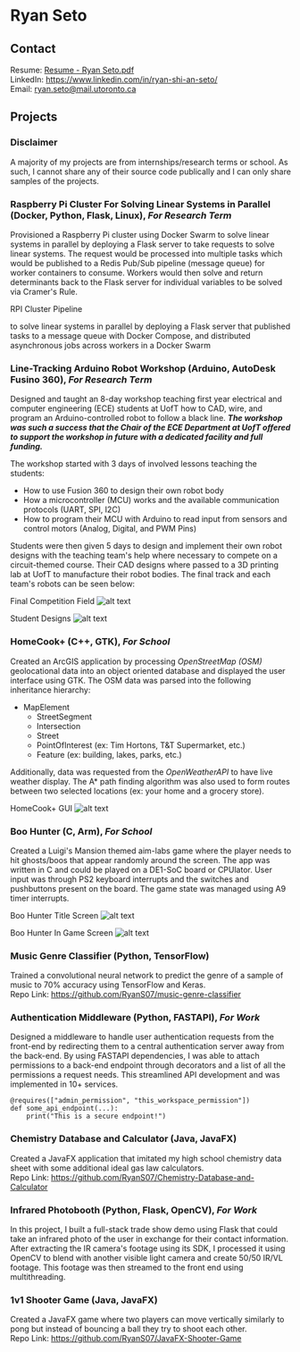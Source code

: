 # Ryan Seto

## Contact  
Resume: [Resume - Ryan Seto.pdf](https://github.com/RyanS07/RyanS07/blob/main/Software_Resume___Ryan_Seto.pdf) \
LinkedIn: https://www.linkedin.com/in/ryan-shi-an-seto/ \
Email: [ryan.seto@mail.utoronto.ca](ryan.seto@mail.utoronto.ca)

## Projects  

### Disclaimer
A majority of my projects are from internships/research terms or school. As such, I cannot share any of their source code publically and I can only share samples of the projects.  

### Raspberry Pi Cluster For Solving Linear Systems in Parallel (Docker, Python, Flask, Linux), *For Research Term*
Provisioned a Raspberry Pi cluster using Docker Swarm to solve linear systems in parallel by deploying a Flask server to take requests to solve linear systems. The request would be processed into multiple tasks which would be published to a Redis Pub/Sub pipeline (message queue) for worker containers to consume. Workers would then solve and return determinants back to the Flask server for individual variables to be solved via Cramer's Rule. 

RPI Cluster Pipeline





to solve linear systems in parallel by deploying a Flask server that published tasks to a message queue with Docker Compose, and distributed asynchronous jobs across workers in a Docker Swarm

### Line-Tracking Arduino Robot Workshop (Arduino, AutoDesk Fusino 360), *For Research Term*
Designed and taught an 8-day workshop teaching first year electrical and computer engineering (ECE) students at UofT how to CAD, wire, and program an Arduino-controlled robot to follow a black line. ***The workshop was such a success that the Chair of the ECE Department at UofT offered to support the workshop in future with a dedicated facility and full funding.***

The workshop started with 3 days of involved lessons teaching the students:
- How to use Fusion 360 to design their own robot body
- How a microcontroller (MCU) works and the available communication protocols (UART, SPI, I2C)
- How to program their MCU with Arduino to read input from sensors and control motors (Analog, Digital, and PWM Pins)

Students were then given 5 days to design and implement their own robot designs with the teaching team's help where necessary to compete on a circuit-themed course. Their CAD designs where passed to a 3D printing lab at UofT to manufacture their robot bodies. The final track and each team's robots can be seen below:

Final Competition Field
![alt text](https://github.com/RyanS07/RyanS07/blob/main/images/MicRobotics%20Field.jpg) 

Student Designs
![alt text](https://github.com/RyanS07/RyanS07/blob/main/images/MicRobotics%20Teams.jpg)

### HomeCook+ (C++, GTK), *For School*
Created an ArcGIS application by processing *OpenStreetMap (OSM)* geolocational data into an object oriented database and displayed the user interface using GTK. The OSM data was parsed into the following inheritance hierarchy:
- MapElement 
  - StreetSegment
  - Intersection
  - Street
  - PointOfInterest (ex: Tim Hortons, T&T Supermarket, etc.)
  - Feature (ex: building, lakes, parks, etc.) 

Additionally, data was requested from the *OpenWeatherAPI* to have live weather display. The A* path finding algorithm was also used to form routes between two selected locations (ex: your home and a grocery store). 

HomeCook+ GUI
![alt text](https://github.com/RyanS07/RyanS07/blob/main/images/HomeCook%2B%20Sample.png) 

### Boo Hunter (C, Arm), *For School*
Created a Luigi's Mansion themed aim-labs game where the player needs to hit ghosts/boos that appear randomly around the screen. The app was written in C and could be played on a DE1-SoC board or CPUlator. User input was through PS2 keyboard interrupts and the switches and pushbuttons present on the board. The game state was managed using A9 timer interrupts.

Boo Hunter Title Screen
![alt text](https://github.com/RyanS07/RyanS07/blob/main/images/Boo%20Hunter%20Title%20Screen.png) 

Boo Hunter In Game Screen
![alt text](https://github.com/RyanS07/RyanS07/blob/main/images/Boo%20Hunter%20In%20Game.png) 

### Music Genre Classifier (Python, TensorFlow)
Trained a convolutional neural network to predict the genre of a sample of music to 70% accuracy using TensorFlow and Keras. \
Repo Link: https://github.com/RyanS07/music-genre-classifier 

### Authentication Middleware (Python, FASTAPI), *For Work*
Designed a middleware to handle user authentication requests from the front-end by redirecting them to a central authentication server away from the back-end. By using FASTAPI dependencies, I was able to attach permissions to a back-end endpoint through decorators and a list of all the permissions a request needs. This streamlined API development and was implemented in 10+ services. 
```
@requires(["admin_permission", "this_workspace_permission"])
def some_api_endpoint(...):
    print("This is a secure endpoint!")
```
 
### Chemistry Database and Calculator (Java, JavaFX)
Created a JavaFX application that imitated my high school chemistry data sheet with some additional ideal gas law calculators. \
Repo Link: https://github.com/RyanS07/Chemistry-Database-and-Calculator

### Infrared Photobooth (Python, Flask, OpenCV), *For Work*
In this project, I built a full-stack trade show demo using Flask that could take an infrared photo of the user in exchange for their contact information. After extracting the IR camera's footage using its SDK, I processed it using OpenCV to blend with another visible light camera and create 50/50 IR/VL footage. This footage was then streamed to the front end using multithreading. 

### 1v1 Shooter Game (Java, JavaFX)
Created a JavaFX game where two players can move vertically similarly to pong but instead of bouncing a ball they try to shoot each other. \
Repo Link: https://github.com/RyanS07/JavaFX-Shooter-Game
